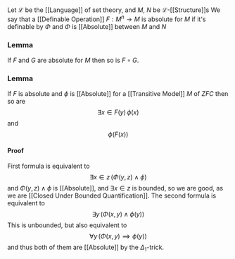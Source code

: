 Let $\mathcal{L}$ be the [[Language]] of set theory,
and $M$, $N$ be $\mathcal{L}$-[[Structure]]s
We say that a [[Definable Operation]] $F:M^{n}\to M$ is absolute for $M$ 
if it's definable by $\Phi$ and $\Phi$ is [[Absolute]] between $M$ and $N$
### Lemma
If $F$ and $G$ are absolute for $M$ then so is $F\circ G$. 
### Lemma
If $F$ is absolute and $\phi$ is [[Absolute]] for a [[Transitive Model]] $M$ of $ZFC$
then so are
$$
\exists x\in F(y)\,\phi(x)
$$
and
$$
\phi(F(x))
$$
#### Proof
First formula is equivalent to 
$$
\exists x\in z\, (\Phi(y,z) \land \phi)
$$
and $\Phi(y,z)\land \phi$ is [[Absolute]], and $\exists x\in z$ is bounded, 
so we are good, as we are [[Closed Under Bounded Quantification]].
The second formula is equivalent to 
$$
\exists y\,(\Phi(x,y)\land \phi(y))
$$
This is unbounded, but also equivalent to
$$
\forall y\,(\Phi(x,y)\implies \phi(y))
$$
and thus both of them are [[Absolute]] by the $\Delta_{1}$-trick. 

